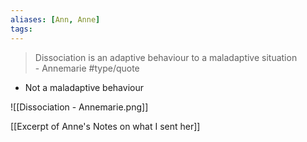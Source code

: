 ```yaml
---
aliases: [Ann, Anne]
tags:
---
```


> Dissociation is an adaptive behaviour to a maladaptive situation  
> \- Annemarie
> #type/quote 

- Not a maladaptive behaviour

![[Dissociation - Annemarie.png]]


[[Excerpt of Anne's Notes on what I sent her]]